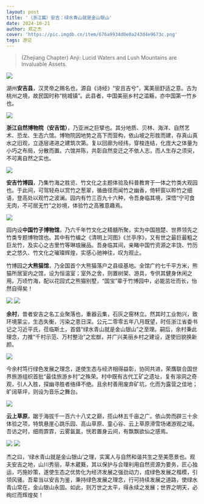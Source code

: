 ```yaml
---
layout: post
title: '（浙江篇）安吉：绿水青山就是金山银山'
date: 2024-10-21
author: 郑之杰
cover: 'https://pic.imgdb.cn/item/676a9934d0e0a243d4e9673c.png'
tags: 游记
---
```


> (Zhejiang Chapter) Anji: Lucid Waters and Lush Mountains are Invaluable Assets.

![](https://pic.imgdb.cn/item/676a9934d0e0a243d4e9673c.png)

湖州**安吉县**，汉灵帝之赐名也，源自《诗经》“安且吉兮”，寓美丽舒适之意。古为桃州之境，故民国时称“桃城镇”。此县者，中国美丽乡村之滥觞，亦中国第一竹乡也。

![](https://pic.imgdb.cn/item/676aa1d6d0e0a243d4e968f8.png)

**浙江自然博物院（安吉馆）**，乃亚洲之巨擘也。其分地质、贝林、海洋、自然艺术、恐龙、生态六馆。博物院因地势之高下而营构，依山坡之形胜而建，存真山真水之旧观，立逐层递进之建筑次第。复以回廊为经纬，穿梭连结，化庞大之体量为小巧之布局，分散而置。六馆并陈，共彰自然变迁之不依人志，而人生存之须臾，不可离自然之实也。

![](https://pic.imgdb.cn/item/676aa1d7d0e0a243d4e968fa.png)

**安吉竹博园**，乃集竹海之胜览、竹文化之主题体验及科普教育于一体之竹类大观园也。于此间，可驾轻舟以赏竹之葱翠，循曲径而闻竹之幽香，倚轩窗以聆竹之细语，登高处以观竹之波澜。园内有竹三百九十六种，令吾身临其境，深悟“宁可食无肉，不可居无竹”之妙境，体验竹之高雅意趣焉。

![](https://pic.imgdb.cn/item/676aa43ad0e0a243d4e969ba.png)

园内设**中国竹子博物馆**，乃六千年竹文化之精髓所聚，实为中国翘楚、世界领先之竹类专题博物馆也。其中有竹编之《清明上河图》《兰亭序》，又有世之最巨最粗之巨龙竹，及实心之古里竹等琳琅展品。吾身临其间，亲睹中国竹资源之丰饶、竹历史之悠久、竹文化之璀璨辉煌，实感心驰神往，叹为观止。

竹博园之**大熊猫馆**，乃全国首个大熊猫落户之县级基地。全馆广约七千平方米，熊猫所居室内之馆，设为恒温室；室外之舍，则置树架、游具，专供其健身休闲之用。万顷竹海，配以花园式之熊猫别墅，“国宝”辈于竹博园中，必能茁壮而长，怡然自得矣！

![](https://pic.imgdb.cn/item/676aa439d0e0a243d4e969b9.png)
![](https://pic.imgdb.cn/item/676aa43ad0e0a243d4e969bb.png)

**余村**，昔者安吉之名工业聚落也，重器云集，石灰之窑林立。然其时工业勃兴，致环境蒙尘，生态失衡，污染之患日深。公元二零零五年八月既望，时任浙江省委书记之习近平氏，莅临斯土，首倡“绿水青山就是金山银山”之至理。嗣后，余村秉此理念，力推“千村示范、万村整治”之宏猷，并广兴美丽乡村之建设，遂使旧貌换新颜。

![](https://pic.imgdb.cn/item/676aa1ffd0e0a243d4e96902.png)

今余村笃行绿色发展之理念，遂使生态与经济相得益彰，协同共进，荣膺联合国世界旅游组织首批“最佳旅游乡村”之殊荣。村中既有古代工矿之遗址，复有溶洞之奇观，引人入胜，探幽寻胜者络绎不绝。且余村善用废弃矿坑，化而为露营之佳地；旷阔草坪，则设为音乐之舞台。

![](https://pic.imgdb.cn/item/676aa1d6d0e0a243d4e968f9.png)

**云上草原**，踞于海拔千一百六十八丈之巅，揽山林五千亩之广。依山势而辟三十余体验之项，特筑悬崖心跳乐园、高山草原、童心谷、云上草原滑雪场诸游观之域。吾访之时，细雨霏霏，云雾氤氲，恍若置身云间，有飘飘欲仙之感焉。

![](https://pic.imgdb.cn/item/676aa200d0e0a243d4e96904.png)
![](https://pic.imgdb.cn/item/676aa200d0e0a243d4e96903.png)

杰之曰，‘绿水青山就是金山银山’之理，实寓人与自然和谐共生之至美愿景也。观夫安吉之地，山川秀丽，草木葳蕤，其以保护与合理利用自然资源为要务，匠心独运，巧施妙策，遂使生态之优势化为经济发展之强劲动力，成绿色发展之楷模，引领风骚。吾辈当以安吉为鉴，秉持绿色发展之理念，行可持续发展之道路，使绿水青山常在，金山银山永固。如此，则万世之太平，得永续之发展；世界之明天，必绚烂而辉煌矣！
